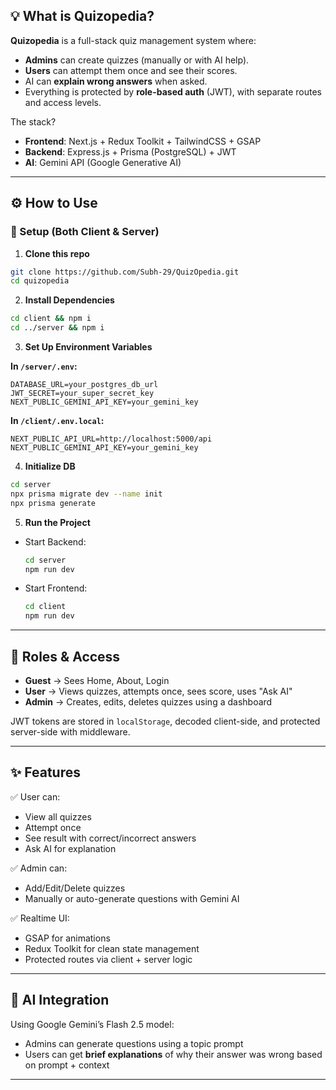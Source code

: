 

## 💡 What is Quizopedia?

**Quizopedia** is a full-stack quiz management system where:

* **Admins** can create quizzes (manually or with AI help).
* **Users** can attempt them once and see their scores.
* AI can **explain wrong answers** when asked.
* Everything is protected by **role-based auth** (JWT), with separate routes and access levels.

The stack?

* **Frontend**: Next.js + Redux Toolkit + TailwindCSS + GSAP
* **Backend**: Express.js + Prisma (PostgreSQL) + JWT
* **AI**: Gemini API (Google Generative AI)

---

## ⚙️ How to Use

### 🔧 Setup (Both Client & Server)

1. **Clone this repo**

```bash
git clone https://github.com/Subh-29/QuizOpedia.git
cd quizopedia
```

2. **Install Dependencies**

```bash
cd client && npm i
cd ../server && npm i
```

3. **Set Up Environment Variables**

**In `/server/.env`:**

```
DATABASE_URL=your_postgres_db_url
JWT_SECRET=your_super_secret_key
NEXT_PUBLIC_GEMINI_API_KEY=your_gemini_key
```

**In `/client/.env.local`:**

```
NEXT_PUBLIC_API_URL=http://localhost:5000/api
NEXT_PUBLIC_GEMINI_API_KEY=your_gemini_key
```

4. **Initialize DB**

```bash
cd server
npx prisma migrate dev --name init
npx prisma generate
```

5. **Run the Project**

* Start Backend:

  ```bash
  cd server
  npm run dev
  ```

* Start Frontend:

  ```bash
  cd client
  npm run dev
  ```

---

## 🔐 Roles & Access

* **Guest** → Sees Home, About, Login
* **User** → Views quizzes, attempts once, sees score, uses "Ask AI"
* **Admin** → Creates, edits, deletes quizzes using a dashboard

JWT tokens are stored in `localStorage`, decoded client-side, and protected server-side with middleware.

---

## ✨ Features

✅ User can:

* View all quizzes
* Attempt once
* See result with correct/incorrect answers
* Ask AI for explanation

✅ Admin can:

* Add/Edit/Delete quizzes
* Manually or auto-generate questions with Gemini AI

✅ Realtime UI:

* GSAP for animations
* Redux Toolkit for clean state management
* Protected routes via client + server logic

---

## 🧠 AI Integration

Using Google Gemini’s Flash 2.5 model:

* Admins can generate questions using a topic prompt
* Users can get **brief explanations** of why their answer was wrong based on prompt + context


---

